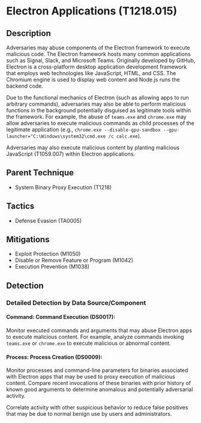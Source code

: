 # Electron Applications (T1218.015)

## Description
Adversaries may abuse components of the Electron framework to execute malicious code. The Electron framework hosts many common applications such as Signal, Slack, and Microsoft Teams. Originally developed by GitHub, Electron is a cross-platform desktop application development framework that employs web technologies like JavaScript, HTML, and CSS. The Chromium engine is used to display web content and Node.js runs the backend code.

Due to the functional mechanics of Electron (such as allowing apps to run arbitrary commands), adversaries may also be able to perform malicious functions in the background potentially disguised as legitimate tools within the framework. For example, the abuse of `teams.exe` and `chrome.exe` may allow adversaries to execute malicious commands as child processes of the legitimate application (e.g., `chrome.exe --disable-gpu-sandbox --gpu-launcher="C:\Windows\system32\cmd.exe /c calc.exe`).

Adversaries may also execute malicious content by planting malicious JavaScript (T1059.007) within Electron applications.

## Parent Technique
- System Binary Proxy Execution (T1218)

## Tactics
- Defense Evasion (TA0005)

## Mitigations
- Exploit Protection (M1050)
- Disable or Remove Feature or Program (M1042)
- Execution Prevention (M1038)

## Detection

### Detailed Detection by Data Source/Component
#### Command: Command Execution (DS0017): 
Monitor executed commands and arguments that may abuse Electron apps to execute malicious content. For example, analyze commands invoking `teams.exe` or `chrome.exe` to execute malicious or abnormal content.

#### Process: Process Creation (DS0009): 
Monitor processes and command-line parameters for binaries associated with Electron apps that may be used to proxy execution of malicious content. Compare recent invocations of these binaries with prior history of known good arguments to determine anomalous and potentially adversarial activity.

Correlate activity with other suspicious behavior to reduce false positives that may be due to normal benign use by users and administrators.

